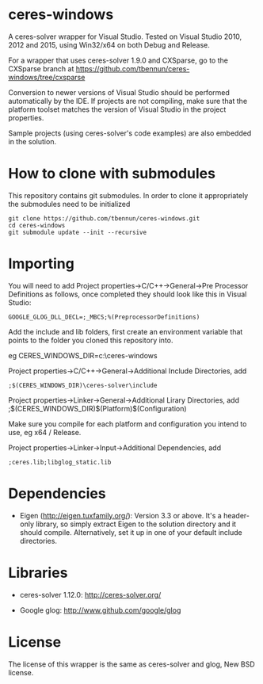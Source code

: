 ceres-windows
=============

A ceres-solver wrapper for Visual Studio.
Tested on Visual Studio 2010, 2012 and 2015, using Win32/x64 on both Debug and Release.

For a wrapper that uses ceres-solver 1.9.0 and CXSparse, go to the
CXSparse branch at https://github.com/tbennun/ceres-windows/tree/cxsparse

Conversion to newer versions of Visual Studio should be performed automatically by the IDE. 
If projects are not compiling, make sure that the platform toolset matches the version of Visual
Studio in the project properties.


Sample projects (using ceres-solver's code examples) are also embedded in the solution.

How to clone with submodules
============

This repository contains git submodules. In order to clone it appropriately the submodules need to be initialized

```shell
git clone https://github.com/tbennun/ceres-windows.git
cd ceres-windows
git submodule update --init --recursive
```

Importing
=========
You will need to add Project properties->C/C++->General->Pre Processor Definitions as follows, once completed they should look like this in Visual Studio:
```code
GOOGLE_GLOG_DLL_DECL=;_MBCS;%(PreprocessorDefinitions)
```
Add the include and lib folders, first create an environment variable that points to the folder you cloned this repository into.

eg CERES_WINDOWS_DIR=c:\ceres-windows

Project properties->C/C++->General->Additional Include Directories, add
```code
;$(CERES_WINDOWS_DIR)\ceres-solver\include
```
Project properties->Linker->General->Additional Lirary Directories, add
    ;$(CERES_WINDOWS_DIR)\$(Platform)\$(Configuration)

Make sure you compile for each platform and configuration you intend to use, eg x64 / Release.

Project properties->Linker->Input->Additional Dependencies, add
```code
;ceres.lib;libglog_static.lib
```


Dependencies
============

  * Eigen (http://eigen.tuxfamily.org/): Version 3.3 or above. It's a header-only 
    library, so simply extract Eigen to the solution directory and it should compile. 
    Alternatively, set it up in one of your default include directories.

Libraries
=========

  * ceres-solver 1.12.0: http://ceres-solver.org/

  * Google glog: http://www.github.com/google/glog


License
=======

The license of this wrapper is the same as ceres-solver and glog, New BSD license.
